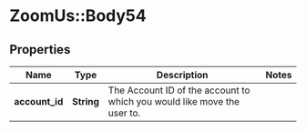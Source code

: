 # ZoomUs::Body54

## Properties
Name | Type | Description | Notes
------------ | ------------- | ------------- | -------------
**account_id** | **String** | The Account ID of the account to which you would like move the user to. | 


